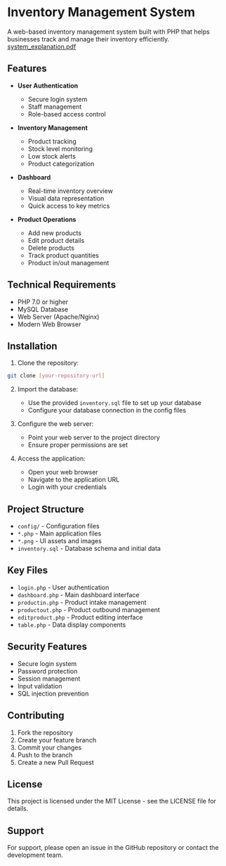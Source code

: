 # Inventory Management System

A web-based inventory management system built with PHP that helps businesses track and manage their inventory efficiently.
[system_explanation.pdf](https://github.com/user-attachments/files/20612642/system_explanation.pdf)

## Features

- **User Authentication**
  - Secure login system
  - Staff management
  - Role-based access control

- **Inventory Management**
  - Product tracking
  - Stock level monitoring
  - Low stock alerts
  - Product categorization

- **Dashboard**
  - Real-time inventory overview
  - Visual data representation
  - Quick access to key metrics

- **Product Operations**
  - Add new products
  - Edit product details
  - Delete products
  - Track product quantities
  - Product in/out management

## Technical Requirements

- PHP 7.0 or higher
- MySQL Database
- Web Server (Apache/Nginx)
- Modern Web Browser

## Installation

1. Clone the repository:
```bash
git clone [your-repository-url]
```

2. Import the database:
   - Use the provided `inventory.sql` file to set up your database
   - Configure your database connection in the config files

3. Configure the web server:
   - Point your web server to the project directory
   - Ensure proper permissions are set

4. Access the application:
   - Open your web browser
   - Navigate to the application URL
   - Login with your credentials

## Project Structure

- `config/` - Configuration files
- `*.php` - Main application files
- `*.png` - UI assets and images
- `inventory.sql` - Database schema and initial data

## Key Files

- `login.php` - User authentication
- `dashboard.php` - Main dashboard interface
- `productin.php` - Product intake management
- `productout.php` - Product outbound management
- `editproduct.php` - Product editing interface
- `table.php` - Data display components

## Security Features

- Secure login system
- Password protection
- Session management
- Input validation
- SQL injection prevention

## Contributing

1. Fork the repository
2. Create your feature branch
3. Commit your changes
4. Push to the branch
5. Create a new Pull Request

## License

This project is licensed under the MIT License - see the LICENSE file for details.

## Support

For support, please open an issue in the GitHub repository or contact the development team. 
